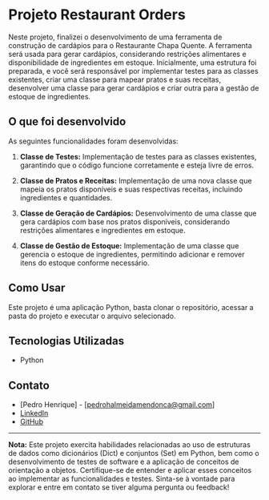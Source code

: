 # Projeto Restaurant Orders

Neste projeto, finalizei o desenvolvimento de uma ferramenta de construção de cardápios para o Restaurante Chapa Quente. A ferramenta será usada para gerar cardápios, considerando restrições alimentares e disponibilidade de ingredientes em estoque. Inicialmente, uma estrutura foi preparada, e você será responsável por implementar testes para as classes existentes, criar uma classe para mapear pratos e suas receitas, desenvolver uma classe para gerar cardápios e criar outra para a gestão de estoque de ingredientes.

## O que foi desenvolvido

As seguintes funcionalidades foram desenvolvidas:

1. **Classe de Testes:** Implementação de testes para as classes existentes, garantindo que o código funcione corretamente e esteja livre de erros.

2. **Classe de Pratos e Receitas:** Implementação de uma nova classe que mapeia os pratos disponíveis e suas respectivas receitas, incluindo ingredientes e quantidades.

3. **Classe de Geração de Cardápios:** Desenvolvimento de uma classe que gera cardápios com base nos pratos disponíveis, considerando restrições alimentares e ingredientes em estoque.

4. **Classe de Gestão de Estoque:** Implementação de uma classe que gerencia o estoque de ingredientes, permitindo adicionar e remover itens do estoque conforme necessário.

## Como Usar

Este projeto é uma aplicação Python, basta clonar o repositório, acessar a pasta do projeto e executar o arquivo selecionado.

## Tecnologias Utilizadas

- Python

## Contato

- [Pedro Henrique] - [pedrohalmeidamendonca@gmail.com]
- [LinkedIn](https://www.linkedin.com/in/pedrohxiv/)
- [GitHub](https://github.com/pedrohxiv)

---

**Nota:** Este projeto exercita habilidades relacionadas ao uso de estruturas de dados como dicionários (Dict) e conjuntos (Set) em Python, bem como o desenvolvimento de testes de software e a aplicação de conceitos de orientação a objetos. Certifique-se de entender e aplicar esses conceitos ao implementar as funcionalidades e testes. Sinta-se à vontade para explorar e entre em contato se tiver alguma pergunta ou feedback!
